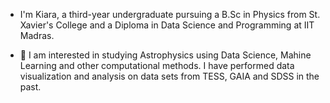 <!--
**kiara-jacob/kiara-jacob** is a ✨ _special_ ✨ repository because its `README.md` (this file) appears on your GitHub profile.

Here are some ideas to get you started:

- 🔭 I’m currently working on ...
- 🌱 I’m currently learning ...
- 👯 I’m looking to collaborate on ...
- 🤔 I’m looking for help with ...
- 💬 Ask me about ...
- 📫 How to reach me: ...
- 😄 Pronouns: ...
- ⚡ Fun fact: ...
-->

- I'm Kiara, a third-year undergraduate pursuing a B.Sc in Physics from St. Xavier's College and a Diploma in Data Science and Programming at IIT Madras. 

 -  :pushpin: I am interested in studying Astrophysics using Data Science, Mahine Learning and other computational methods. I have performed data visualization and analysis on data sets from TESS, GAIA and SDSS in the past.

